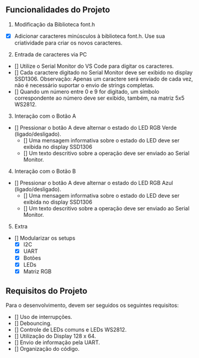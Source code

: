 ## Funcionalidades do Projeto

1. Modificação da Biblioteca font.h
- [x] Adicionar caracteres minúsculos à biblioteca font.h. Use sua criatividade para criar os novos caracteres.

2. Entrada de caracteres via PC
- [] Utilize o Serial Monitor do VS Code para digitar os caracteres.
- [] Cada caractere digitado no Serial Monitor deve ser exibido no display SSD1306.
Observação: Apenas um caractere será enviado de cada vez, não é necessário suportar o envio de strings completas.
- [] Quando um número entre 0 e 9 for digitado, um símbolo correspondente ao número deve ser exibido, também, na matriz 5x5 WS2812.

3. Interação com o Botão A
- [] Pressionar o botão A deve alternar o estado do LED RGB Verde (ligado/desligado).
    - [] Uma mensagem informativa sobre o estado do LED deve ser exibida no display SSD1306
    - [] Um texto descritivo sobre a operação deve ser enviado ao Serial Monitor.

4. Interação com o Botão B
- [] Pressionar o botão A deve alternar o estado do LED RGB Azul (ligado/desligado).
    - [] Uma mensagem informativa sobre o estado do LED deve ser exibida no display SSD1306
    - [] Um texto descritivo sobre a operação deve ser enviado ao Serial Monitor.
 
5. Extra
- [] Modularizar os setups
    - [x] I2C
    - [x] UART
    - [x] Botões
    - [x] LEDs
    - [x] Matriz RGB
 
## Requisitos do Projeto

Para o desenvolvimento, devem ser seguidos os seguintes requisitos:<br>
- [] Uso de interrupções.<br>
- [] Debouncing.<br>
- [] Controle de LEDs comuns e LEDs WS2812.<br>
- [] Utilização do Display 128 x 64.<br>
- [] Envio de informação pela UART.<br>
- [] Organização do código.<br>